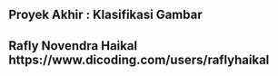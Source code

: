 <h2> Proyek Akhir : Klasifikasi Gambar <h2>
Rafly Novendra Haikal
https://www.dicoding.com/users/raflyhaikal
